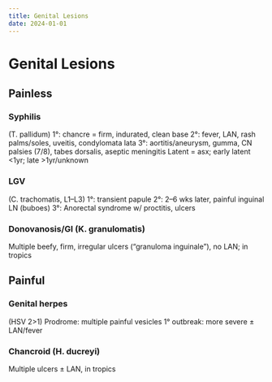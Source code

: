 ```yaml
---
title: Genital Lesions
date: 2024-01-01
---
```

# Genital Lesions

## Painless
### Syphilis
(T. pallidum)
1°: chancre = firm, indurated, clean base
2°: fever, LAN, rash palms/soles, uveitis, condylomata lata
3°: aortitis/aneurysm, gumma, CN palsies (7/8), tabes dorsalis, aseptic meningitis
Latent = asx; early latent <1yr; late >1yr/unknown
### LGV
(C. trachomatis, L1–L3)
1°: transient papule
2°: 2–6 wks later, painful inguinal LN (buboes)
3°: Anorectal syndrome w/ proctitis, ulcers
### Donovanosis/GI (K. granulomatis)
Multiple beefy, firm, irregular ulcers (“granuloma inguinale”), no LAN; in tropics
## Painful
### Genital herpes
(HSV 2>1)
Prodrome: multiple painful vesicles
1° outbreak: more severe ± LAN/fever
### Chancroid (H. ducreyi)
Multiple ulcers ± LAN, in tropics

